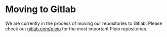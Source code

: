# Moving to Gitlab
We are currently in the process of moving our repositories to Gitlab. Please check out [gitlab.com/pleio](https://gitlab.com/pleio) for the most important Pleio repositories.
